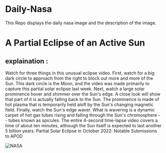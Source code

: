 # Daily-Nasa

This Repo displays the daily nasa image and the description of the image.

<!--NASA-->
# A Partial Eclipse of an Active Sun
## explaination :

Watch for three things in this unusual eclipse video.  First, watch for a big dark circle to approach from the right to block out more and more of the Sun. This dark circle is the Moon, and the video was made primarily to capture this partial solar eclipse last week. Next, watch a large solar prominence hover and shimmer over the Sun's edge. A close look will show that part of it is actually falling back to the Sun. The prominence is made of hot plasma that is temporarily held aloft by the Sun's changing magnetic field. Finally, watch the Sun's edge waver. What is wavering is a dynamic carpet of hot gas tubes rising and falling through the Sun's chromosphere -- tubes known as spicules. The entire 4-second time-lapse video covers a time of about ten minutes, although the Sun itself is expected to last another 5 billion years.   Partial Solar Eclipse in October 2022: Notable Submissions to APOD

![NASA](https://www.youtube.com/embed/7dh5VL5YGoA?rel=0)
<!--/NASA-->